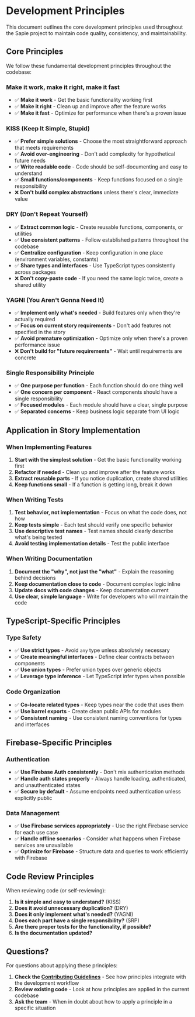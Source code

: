 # Development Principles

This document outlines the core development principles used throughout the Sapie project to maintain code quality, consistency, and maintainability.

## Core Principles

We follow these fundamental development principles throughout the codebase:

### Make it work, make it right, make it fast
- ✅ **Make it work** - Get the basic functionality working first
- ✅ **Make it right** - Clean up and improve after the feature works
- ✅ **Make it fast** - Optimize for performance when there's a proven issue

### KISS (Keep It Simple, Stupid)
- ✅ **Prefer simple solutions** - Choose the most straightforward approach that meets requirements
- ✅ **Avoid over-engineering** - Don't add complexity for hypothetical future needs
- ✅ **Write readable code** - Code should be self-documenting and easy to understand
- ✅ **Small functions/components** - Keep functions focused on a single responsibility
- ❌ **Don't build complex abstractions** unless there's clear, immediate value

### DRY (Don't Repeat Yourself)
- ✅ **Extract common logic** - Create reusable functions, components, or utilities
- ✅ **Use consistent patterns** - Follow established patterns throughout the codebase
- ✅ **Centralize configuration** - Keep configuration in one place (environment variables, constants)
- ✅ **Share types and interfaces** - Use TypeScript types consistently across packages
- ❌ **Don't copy-paste code** - If you need the same logic twice, create a shared utility

### YAGNI (You Aren't Gonna Need It)
- ✅ **Implement only what's needed** - Build features only when they're actually required
- ✅ **Focus on current story requirements** - Don't add features not specified in the story
- ✅ **Avoid premature optimization** - Optimize only when there's a proven performance issue
- ❌ **Don't build for "future requirements"** - Wait until requirements are concrete

### Single Responsibility Principle
- ✅ **One purpose per function** - Each function should do one thing well
- ✅ **One concern per component** - React components should have a single responsibility
- ✅ **Focused modules** - Each module should have a clear, single purpose
- ✅ **Separated concerns** - Keep business logic separate from UI logic

## Application in Story Implementation

### When Implementing Features
1. **Start with the simplest solution** - Get the basic functionality working first
2. **Refactor if needed** - Clean up and improve after the feature works
3. **Extract reusable parts** - If you notice duplication, create shared utilities
4. **Keep functions small** - If a function is getting long, break it down

### When Writing Tests
1. **Test behavior, not implementation** - Focus on what the code does, not how
2. **Keep tests simple** - Each test should verify one specific behavior
3. **Use descriptive test names** - Test names should clearly describe what's being tested
4. **Avoid testing implementation details** - Test the public interface

### When Writing Documentation
1. **Document the "why", not just the "what"** - Explain the reasoning behind decisions
2. **Keep documentation close to code** - Document complex logic inline
3. **Update docs with code changes** - Keep documentation current
4. **Use clear, simple language** - Write for developers who will maintain the code

## TypeScript-Specific Principles

### Type Safety
- ✅ **Use strict types** - Avoid `any` type unless absolutely necessary
- ✅ **Create meaningful interfaces** - Define clear contracts between components
- ✅ **Use union types** - Prefer union types over generic objects
- ✅ **Leverage type inference** - Let TypeScript infer types when possible

### Code Organization
- ✅ **Co-locate related types** - Keep types near the code that uses them
- ✅ **Use barrel exports** - Create clean public APIs for modules
- ✅ **Consistent naming** - Use consistent naming conventions for types and interfaces

## Firebase-Specific Principles

### Authentication
- ✅ **Use Firebase Auth consistently** - Don't mix authentication methods
- ✅ **Handle auth states properly** - Always handle loading, authenticated, and unauthenticated states
- ✅ **Secure by default** - Assume endpoints need authentication unless explicitly public

### Data Management
- ✅ **Use Firebase services appropriately** - Use the right Firebase service for each use case
- ✅ **Handle offline scenarios** - Consider what happens when Firebase services are unavailable
- ✅ **Optimize for Firebase** - Structure data and queries to work efficiently with Firebase

## Code Review Principles

When reviewing code (or self-reviewing):
1. **Is it simple and easy to understand?** (KISS)
2. **Does it avoid unnecessary duplication?** (DRY)
3. **Does it only implement what's needed?** (YAGNI)
4. **Does each part have a single responsibility?** (SRP)
5. **Are there proper tests for the functionality, if possible?**
6. **Is the documentation updated?**

## Questions?

For questions about applying these principles:

1. **Check the [Contributing Guidelines](contributing_guidelines.md)** - See how principles integrate with the development workflow
2. **Review existing code** - Look at how principles are applied in the current codebase
3. **Ask the team** - When in doubt about how to apply a principle in a specific situation 
